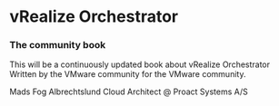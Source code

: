 # vRealize Orchestrator

### The community book


This will be a continuously updated book about vRealize Orchestrator
Written by the VMware community for the VMware community.

Mads Fog Albrechtslund
Cloud Architect @ Proact Systems A/S